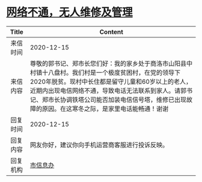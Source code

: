 # <a href="http://www.shangluo.gov.cn/zmhd/ldxxxx.jsp?urltype=leadermail.LeaderMailContentUrl&wbtreeid=1112&leadermailid=6701">网络不通，无人维修及管理</a>
|Title|Content|
|:---:|---|
|来信时间|2020-12-15|
|来信内容|尊敬的郭书记、郑市长您们好：我的家乡处于商洛市山阳县中村镇十八盘村。我们村是一个极度贫困村，在党的领导下2020年脱贫。现村中长住都是留守儿童和60岁以上的老人，近期内出现电信网络不通，导致电话无法联系到家人。请郭书记、郑市长协调铁塔公司能否加装电信信号塔，维修已出现故障的原因。在这寒冬之际，是家里电话能畅通！谢谢|
|回复时间|2020-12-15|
|回复内容|网友你好，建议你向手机运营商客服进行投诉反映。|
|回复机构|<a href="../../categories/agencies/市信息办.md">市信息办</a>|